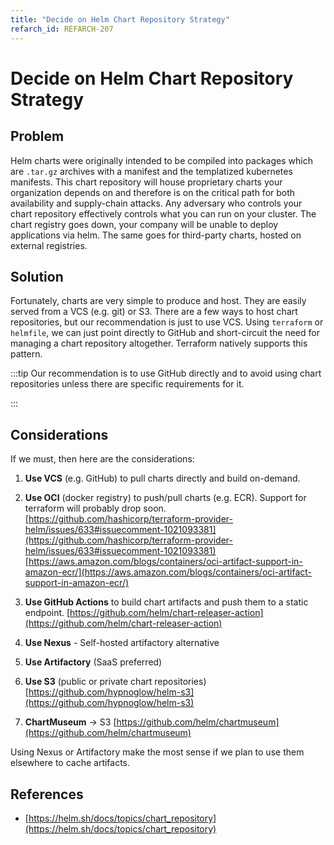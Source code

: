 ```yaml
---
title: "Decide on Helm Chart Repository Strategy"
refarch_id: REFARCH-207
---
```


# Decide on Helm Chart Repository Strategy

## Problem

Helm charts were originally intended to be compiled into packages which are `.tar.gz` archives with a manifest and the
templatized kubernetes manifests. This chart repository will house proprietary charts your organization depends on and
therefore is on the critical path for both availability and supply-chain attacks. Any adversary who controls your chart
repository effectively controls what you can run on your cluster. The chart registry goes down, your company will be
unable to deploy applications via helm. The same goes for third-party charts, hosted on external registries.

## Solution

Fortunately, charts are very simple to produce and host. They are easily served from a VCS (e.g. git) or S3. There are a
few ways to host chart repositories, but our recommendation is just to use VCS. Using `terraform` or `helmfile`, we can
just point directly to GitHub and short-circuit the need for managing a chart repository altogether. Terraform natively
supports this pattern.

:::tip Our recommendation is to use GitHub directly and to avoid using chart repositories unless there are specific
requirements for it.

:::

## Considerations

If we must, then here are the considerations:

1. **Use VCS** (e.g. GitHub) to pull charts directly and build on-demand.

2. **Use OCI** (docker registry) to push/pull charts (e.g. ECR). Support for terraform will probably drop soon.
   [https://github.com/hashicorp/terraform-provider-helm/issues/633#issuecomment-1021093381](https://github.com/hashicorp/terraform-provider-helm/issues/633#issuecomment-1021093381)
   [https://aws.amazon.com/blogs/containers/oci-artifact-support-in-amazon-ecr/](https://aws.amazon.com/blogs/containers/oci-artifact-support-in-amazon-ecr/)

3. **Use GitHub Actions** to build chart artifacts and push them to a static endpoint.
   [https://github.com/helm/chart-releaser-action](https://github.com/helm/chart-releaser-action)

4. **Use Nexus** - Self-hosted artifactory alternative

5. **Use Artifactory** (SaaS preferred)

6. **Use S3** (public or private chart repositories)
   [https://github.com/hypnoglow/helm-s3](https://github.com/hypnoglow/helm-s3)

7. **ChartMuseum** → S3 [https://github.com/helm/chartmuseum](https://github.com/helm/chartmuseum)

Using Nexus or Artifactory make the most sense if we plan to use them elsewhere to cache artifacts.

## References

- [https://helm.sh/docs/topics/chart_repository](https://helm.sh/docs/topics/chart_repository)
